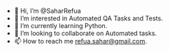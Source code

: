 - 👋 Hi, I’m @SaharRefua
- 👀 I’m interested in Automated QA Tasks and Tests.
- 🌱 I’m currently learning Python.
- 💞️ I’m looking to collaborate on Automated tasks.
- 📫 How to reach me refua.sahar@gmail.com.

<!---
SaharRefua/SaharRefua is a ✨ special ✨ repository because its `README.md` (this file) appears on your GitHub profile.
You can click the Preview link to take a look at your changes.
--->
